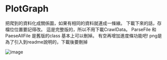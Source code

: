 # PlotGraph
把爬到的資料化成關係圖，如果有相同的資料就連成一條線。
下載下來的話，存檔位位置要記得改。
這是完整版的，所以不用下載CrawlData。
ParseFile 和 PaeseAllFile 是舊版的class 基本上可以刪掉。
有空再增加進度條功能吧!
png是為了引入到readme說明的，下載後要刪掉

![image](https://github.com/pupumeme/PlotGraph/edit/master/1.png)
